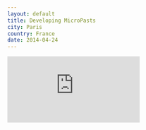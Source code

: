 ```yaml
---
layout: default
title: Developing MicroPasts
city: Paris
country: France
date: 2014-04-24
---
```

<div class="embed-responsive embed-responsive-4by3 mb-3">
<iframe src="https://docs.google.com/presentation/d/e/2PACX-1vTJcjiTRRbYEHCCdDRQIzLXJiGsORbeG9I7DeP-_4RwCJ6XtC_QEbF5CwO9Txs8CTQ1ZD8_lS7kwkAT/embed?start=false&loop=false&delayms=3000" frameborder="0" class="embed-responsive-item" allowfullscreen="true" mozallowfullscreen="true" webkitallowfullscreen="true"></iframe>
</div>
